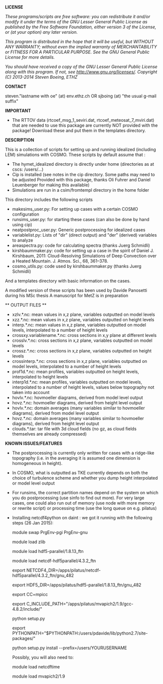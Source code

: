 **LICENSE**

*These programs/scripts are free software: you can redistribute it and/or modify*
*it under the terms of the GNU Lesser General Public License as published by*
*the Free Software Foundation, either version 3 of the License, or*
*(at your option) any later version.*

*This program is distributed in the hope that it will be useful,*
*but WITHOUT ANY WARRANTY; without even the implied warranty of*
*MERCHANTABILITY or FITNESS FOR A PARTICULAR PURPOSE.  See the*
*GNU General Public License for more details.*

*You should have received a copy of the GNU Lesser General Public License*
*along with this program.  If not, see <http://www.gnu.org/licenses/>.*
*Copyright (C) 2013-2014 Steven Boeing, ETHZ*

**CONTACT**

steven."lastname with oe" (at) env.ethz.ch
OR
sjboing (at) "the usual g-mail suffix"

**IMPORTANT**

* The RTTOV data (rtcoef_msg_1_seviri.dat, rtcoef_meteosat_7_mviri.dat) that are needed to use this package are currently NOT provided with the package! Download these and put them in the templates directory.

**DESCRIPTION**

This is a collection of scripts for setting up and running idealized (including LEM) simulations with COSMO. These scripts by default assume that :
* The hymet_idealized directory is directly under home (directories as at cscs: /users/...)
* Cip is installed (see notes in the cip directory. Some paths may need to be adjusted
  Provided with this package, thanks Oli Fuhrer and Daniel Leuenberger for making this available)
* Simulations are run in a csim/fromtempl directory in the home folder

This directory includes the following scripts
* makesims_user.py: For setting up cases with a certain COSMO configuration
* runsims_user.py: for starting these cases (can also be done by hand using cip)
* neatpostproc_user.py: Generic postprocessing for idealized cases
* variablelist.py: Lists of "dir" (direct output) and "der" (derived) variables to analyze
* areaspectra.py: code for calculating spectra (thanks Juerg Schmidli)
* kirshbaummaker.py: code for setting up a case in the spirit of
  Daniel J. Kirshbaum, 2011: Cloud-Resolving Simulations of Deep Convection over a Heated Mountain. J. Atmos. Sci., 68, 361–378. 
* cosmo_utils.py: code used by kirshbaummaker.py (thanks Juerg Schmidli)

And a templates directory with basic information on the cases.

A modified version of these scripts has been used by Davide Panosetti during his MSc thesis
A manuscript for MetZ is in preparation

** OUTPUT FILES **

* xzlv.*.nc: mean values in x,z plane, variables outputted on model levels
* xzz.*.nc: mean values in x,z plane, variables outputted on height levels
* interp.*.nc: mean values in x,z plane, variables outputted on model levels, interpolated to a number of height levels
* crossxy.variablename.*.nc: cross sections in x,y plane at different levels
* crosslv.*.nc: cross sections in x,z plane, variables outputted on model levels
* crossz.*.nc: cross sections in x,z plane, variables outputted on height levels
* crossinterp.*.nc: cross sections in x,z plane, variables outputted on model levels, interpolated to a number of height levels
* prof1d.*.nc: mean profiles, variables outputted on height levels, interpolated to height levels
* interp1d.*.nc: mean profiles, variables outputted on model levels, interpolated to a number of height levels, values below topography not taken into account
* hovlv.*.nc: hovmoeller diagrams, derived from model level output
* hovz.*.nc: hovmoeller diagrams, derived from height level output
* hovlv.*.nc: domain averages (many variables similar to hovmoeller diagrams), derived from model level output
* hovz.*.nc: domain averages (many variables similar to hovmoeller diagrams), derived from height level output
* clouds.*.tar: tar file with 3d cloud fields (no gz, as cloud fields themselves are already compressed)

**KNOWN ISSUES/FEATURES**

* The postprocessing is currently only written for cases with a ridge-like
  topography (i.e. in the averaging it is assumed one dimension is homogeneous in height).
* In COSMO, what is outputted as TKE currently depends on both the choice of turbulence scheme and
  whether you dump height interpolated or model level output
* For runsims, the correct partition names depend on the system on which you
  do postprocessing (use sinfo to find out more). For very large cases, one could also
  run out of memory (use node with more memory or rewrite script) or processing time
  (use the long queue on e.g. pilatus)
* Installing netcdf4python on daint : we got it running with the following steps (26 Jan 2015):


  module swap PrgEnv-pgi PrgEnv-gnu


  module load zlib


  module load hdf5-parallel/1.8.13_ftn


  module load netcdf-hdf5parallel/4.3.2_ftn


  export NETCDF4_DIR=/apps/pilatus/netcdf-hdf5parallel/4.3.2_ftn/gnu_482


  export HDF5_DIR=/apps/pilatus/hdf5-parallel/1.8.13_ftn/gnu_482


  export CC=mpicc


  export C_INCLUDE_PATH="/apps/pilatus/mvapich2/1.9/gcc-4.8.2/include/"


  python setup.py


  export PYTHONPATH="$PYTHONPATH:/users/pdavide/lib/python2.7/site-packages/"


  python setup.py install --prefix=/users/YOURUSERNAME

  Possibly, you will also need to:


  module load netcdftime


  module load mvapich2/1.9
